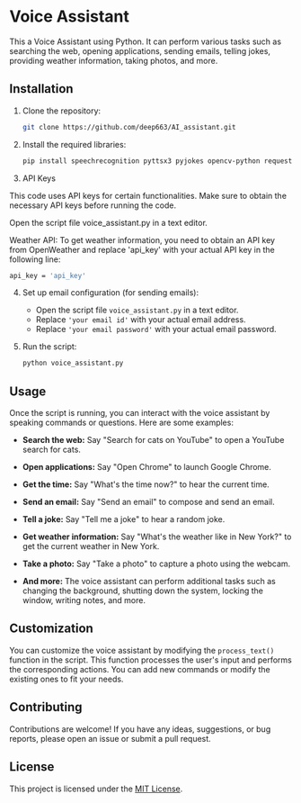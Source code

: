 # Voice Assistant

This a Voice Assistant using Python. It can perform various tasks such as searching the web, opening applications, sending emails, telling jokes, providing weather information, taking photos, and more.

## Installation

1. Clone the repository:

   ```bash
   git clone https://github.com/deep663/AI_assistant.git
   ```

2. Install the required libraries:

   ```bash
   pip install speechrecognition pyttsx3 pyjokes opencv-python requests
   ```
3. API Keys

This code uses API keys for certain functionalities. Make sure to obtain the necessary API keys before running the code.

Open the script file voice_assistant.py in a text editor.

Weather API: To get weather information, you need to obtain an API key from OpenWeather and replace 'api_key' with your actual API key in the following line:
   ```bash
   api_key = 'api_key'
   ```
4. Set up email configuration (for sending emails):

   - Open the script file `voice_assistant.py` in a text editor.
   - Replace `'your email id'` with your actual email address.
   - Replace `'your email password'` with your actual email password.

5. Run the script:

   ```bash
   python voice_assistant.py
   ```

## Usage

Once the script is running, you can interact with the voice assistant by speaking commands or questions. Here are some examples:

- **Search the web:** Say "Search for cats on YouTube" to open a YouTube search for cats.

- **Open applications:** Say "Open Chrome" to launch Google Chrome.

- **Get the time:** Say "What's the time now?" to hear the current time.

- **Send an email:** Say "Send an email" to compose and send an email.

- **Tell a joke:** Say "Tell me a joke" to hear a random joke.

- **Get weather information:** Say "What's the weather like in New York?" to get the current weather in New York.

- **Take a photo:** Say "Take a photo" to capture a photo using the webcam.

- **And more:** The voice assistant can perform additional tasks such as changing the background, shutting down the system, locking the window, writing notes, and more.

## Customization

You can customize the voice assistant by modifying the `process_text()` function in the script. This function processes the user's input and performs the corresponding actions. You can add new commands or modify the existing ones to fit your needs.

## Contributing

Contributions are welcome! If you have any ideas, suggestions, or bug reports, please open an issue or submit a pull request.

## License

This project is licensed under the [MIT License](LICENSE).
